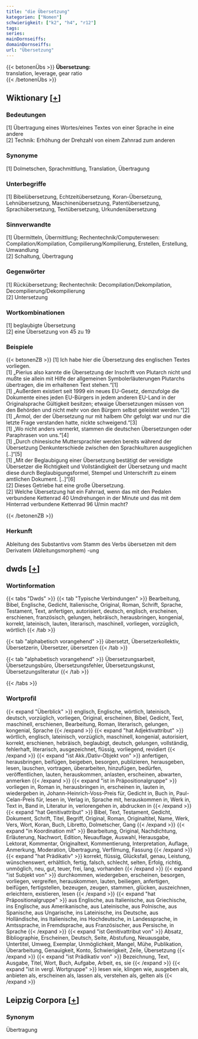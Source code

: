 ```yaml
---
title: "die Übersetzung"
kategorien: ["Nomen"]
schwierigkeit: ["k2", "h4", "r12"]
tags:
series:
mainDornseiffs:
domainDornseiffs:
url: "Übersetzung"
---
```


{{< betonenÜbs >}}
**Übersetzung:**  
translation, leverage, gear  ratio  
{{< /betonenÜbs >}}

## Wiktionary [[+](https://de.wiktionary.org/wiki/Übersetzung)]

### Bedeutungen
[1] Übertragung eines Wortes/eines Textes von einer Sprache in eine andere  
[2] Technik: Erhöhung der Drehzahl von einem Zahnrad zum anderen  

### Synonyme
[1] Dolmetschen, Sprachmittlung, Translation, Übertragung  

### Unterbegriffe
[1] Bibelübersetzung, Echtzeitübersetzung, Koran-Übersetzung, Lehnübersetzung, Maschinenübersetzung, Patentübersetzung, Sprachübersetzung, Textübersetzung, Urkundenübersetzung  

### Sinnverwandte
[1] Übermitteln, Übermittlung; Rechentechnik/Computerwesen: Compilation/Kompilation, Compilierung/Kompilierung, Erstellen, Erstellung, Umwandlung  
[2] Schaltung, Übertragung  

### Gegenwörter
[1] Rückübersetzung; Rechentechnik: Decompilation/Dekompilation, Decompilierung/Dekompilierung  
[2] Untersetzung  

### Wortkombinationen
[1] beglaubigte Übersetzung  
[2] eine Übersetzung von 45 zu 19  

### Beispiele
{{< betonenZB >}}
[1] Ich habe hier die Übersetzung des englischen Textes vorliegen.  
[1] „Pierius also kannte die Übersetzung der Inschrift von Plutarch nicht und mußte sie allein mit Hilfe der allgemeinen Symbolerläuterungen Plutarchs übertragen, die im erhaltenen Text stehen.“[1]  
[1] „Außerdem existiert seit 1999 ein neues EU-Gesetz, demzufolge die Dokumente eines jeden EU-Bürgers in jedem anderen EU-Land in der Originalsprache Gültigkeit besitzen; etwaige Übersetzungen müssen von den Behörden und nicht mehr von den Bürgern selbst geleistet werden.“[2]  
[1] „Armol, der der Übersetzung nur mit halbem Ohr gefolgt war und nur die letzte Frage verstanden hatte, nickte schweigend.“[3]  
[1] „Wo nicht anders vermerkt, stammen die deutschen Übersetzungen oder Paraphrasen von uns.“[4]  
[1] „Durch chinesische Muttersprachler werden bereits während der Übersetzung Denkunterschiede zwischen den Sprachkulturen ausgeglichen [..]“[5]  
[1] „Mit der Beglaubigung einer Übersetzung bestätigt der vereidigte Übersetzer die Richtigkeit und Vollständigkeit der Übersetzung und macht diese durch Beglaubigungsformel, Stempel und Unterschrift zu einem amtlichen Dokument. [..]“[6]  
[2] Dieses Getriebe hat eine große Übersetzung.  
[2] Welche Übersetzung hat ein Fahrrad, wenn das mit den Pedalen verbundene Kettenrad 40 Umdrehungen in der Minute und das mit dem Hinterrad verbundene Kettenrad 96 U/min macht?  

{{< /betonenZB >}}
### Herkunft
Ableitung des Substantivs vom Stamm des Verbs übersetzen mit dem Derivatem (Ableitungsmorphem) -ung  



## dwds [[+](https://www.dwds.de/wb/Übersetzung)]

### Wortinformation
{{< tabs "Dwds" >}}
{{< tab "Typische Verbindungen" >}}
Bearbeitung, Bibel, Englische, Gedicht, Italienische, Original, Roman, Schrift, Sprache, Testament, Text, anfertigen, autorisiert, deutsch, englisch, erscheinen, erschienen, französisch, gelungen, hebräisch, herausbringen, kongenial, korrekt, lateinisch, lauten, literarisch, maschinell, vorliegen, vorzüglich, wörtlich
{{< /tab >}}

{{< tab "alphabetisch vorangehend" >}}
übersetzt, Übersetzerkollektiv, Übersetzerin, Übersetzer, übersetzen
{{< /tab >}}

{{< tab "alphabetisch vorangehend" >}}
Übersetzungsarbeit, Übersetzungsbüro, Übersetzungsfehler, Übersetzungskunst, Übersetzungsliteratur
{{< /tab >}}

{{< /tabs >}}

### Wortprofil
{{< expand "Überblick" >}} englisch, Englische, wörtlich, lateinisch, deutsch, vorzüglich, vorliegen, Original, erscheinen, Bibel, Gedicht, Text, maschinell, erschienen, Bearbeitung, Roman, literarisch, gelungen, kongenial, Sprache {{< /expand >}}
{{< expand "hat Adjektivattribut" >}} wörtlich, englisch, lateinisch, vorzüglich, maschinell, kongenial, autorisiert, korrekt, erschienen, hebräisch, beglaubigt, deutsch, gelungen, vollständig, fehlerhaft, literarisch, ausgezeichnet, flüssig, vorliegend, revidiert {{< /expand >}}
{{< expand "ist Akk./Dativ-Objekt von" >}} anfertigen, herausbringen, beifügen, beigeben, besorgen, publizieren, herausgeben, lesen, lauschen, vortragen, überarbeiten, hinzufügen, bedürfen, veröffentlichen, lauten, herauskommen, anlasten, erscheinen, abwarten, anmerken {{< /expand >}}
{{< expand "ist in Präpositionalgruppe" >}} vorliegen in, Roman in, herausbringen in, erscheinen in, lauten in, wiedergeben in, Johann-Heinrich-Voss-Preis für, Gedicht in, Buch in, Paul-Celan-Preis für, lesen in, Verlag in, Sprache mit, herauskommen in, Werk in, Text in, Band in, Literatur in, verlorengehen in, abdrucken in {{< /expand >}}
{{< expand "hat Genitivattribut" >}} Bibel, Text, Testament, Gedicht, Dokument, Schrift, Titel, Begriff, Original, Roman, Originaltitel, Name, Werk, Vers, Wort, Koran, Buch, Libretto, Dolmetscher, Gang {{< /expand >}}
{{< expand "in Koordination mit" >}} Bearbeitung, Original, Nachdichtung, Erläuterung, Nachwort, Edition, Neuauflage, Auswahl, Herausgabe, Lektorat, Kommentar, Originaltext, Kommentierung, Interpretation, Auflage, Anmerkung, Moderation, Übertragung, Verfilmung, Fassung {{< /expand >}}
{{< expand "hat Prädikativ" >}} korrekt, flüssig, Glücksfall, genau, Leistung, wünschenswert, erhältlich, fertig, falsch, schlecht, selten, Erfolg, richtig, unmöglich, neu, gut, teuer, frei, lang, vorhanden {{< /expand >}}
{{< expand "ist Subjekt von" >}} durchkommen, wiedergeben, erscheinen, besorgen, vorliegen, vergreifen, herauskommen, lauten, beiliegen, anfertigen, beifügen, fertigstellen, bezeugen, zeugen, stammen, glücken, auszeichnen, erleichtern, existieren, lesen {{< /expand >}}
{{< expand "hat Präpositionalgruppe" >}} aus Englische, aus Italienische, aus Griechische, ins Englische, aus Amerikanische, aus Lateinische, aus Polnische, aus Spanische, aus Ungarische, ins Lateinische, ins Deutsche, aus Holländische, ins Italienische, ins Hochdeutsche, in Landessprache, in Amtssprache, in Fremdsprache, aus Französischer, aus Persische, in Sprache {{< /expand >}}
{{< expand "ist Genitivattribut von" >}} Absatz, Bibliographie, Erscheinen, Deutsch, Seite, Abstufung, Neuausgabe, Untertitel, Umweg, Exemplar, Unmöglichkeit, Mangel, Mühe, Publikation, Überarbeitung, Genauigkeit, Konto, Schwierigkeit, Zeile, Übersetzung {{< /expand >}}
{{< expand "ist Prädikativ von" >}} Bezeichnung, Text, Ausgabe, Titel, Wort, Buch, Aufgabe, Arbeit, es, sie {{< /expand >}}
{{< expand "ist in vergl. Wortgruppe" >}} lesen wie, klingen wie, ausgeben als, anbieten als, erscheinen als, lassen als, verstehen als, gelten als {{< /expand >}}

## Leipzig Corpora [[+](https://corpora.uni-leipzig.de/en/res?word=Übersetzung&corpusId=deu_newscrawl-public_2018)]


### Synonym
Übertragung

